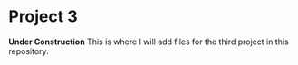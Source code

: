 # Project 3
**Under Construction**
This is where I will add files for the third project in this repository. 
